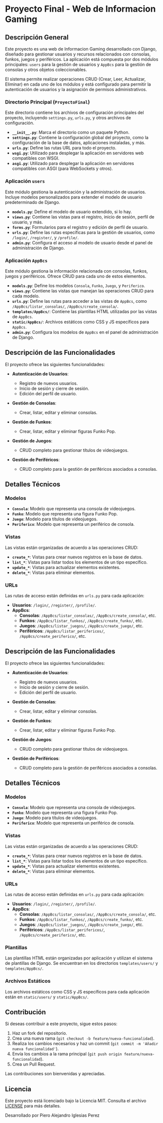 # Proyecto Final - Web de Informacion Gaming
## Descripción General

Este proyecto es una web de Informacion Gaming desarrollado con Django, diseñado para gestionar usuarios y recursos relacionados con consolas, funkos, juegos y periféricos. La aplicación está compuesta por dos módulos principales: `users` para la gestión de usuarios y `AppBcs` para la gestión de consolas y otros objetos coleccionables.

El sistema permite realizar operaciones CRUD (Crear, Leer, Actualizar, Eliminar) en cada uno de los módulos y está configurado para permitir la autenticación de usuarios y la asignación de permisos administrativos.

### Directorio Principal (`ProyectoFinal`)

Este directorio contiene los archivos de configuración principales del proyecto, incluyendo `settings.py`, `urls.py`, y otros archivos de configuración.

- **`__init__.py`**: Marca el directorio como un paquete Python.
- **`settings.py`**: Contiene la configuración global del proyecto, como la configuración de la base de datos, aplicaciones instaladas, y más.
- **`urls.py`**: Define las rutas URL para todo el proyecto.
- **`wsgi.py`**: Utilizado para desplegar la aplicación en servidores web compatibles con WSGI.
- **`asgi.py`**: Utilizado para desplegar la aplicación en servidores compatibles con ASGI (para WebSockets y otros).
### Aplicación `users`

Este módulo gestiona la autenticación y la administración de usuarios. Incluye modelos personalizados para extender el modelo de usuario predeterminado de Django.

- **`models.py`**: Define el modelo de usuario extendido, si lo hay.
- **`views.py`**: Contiene las vistas para el registro, inicio de sesión, perfil de usuario, y más.
- **`forms.py`**: Formularios para el registro y edición de perfil de usuario.
- **`urls.py`**: Define las rutas específicas para la gestión de usuarios, como `/login/`, `/register/`, y `/profile/`.
- **`admin.py`**: Configura el acceso al modelo de usuario desde el panel de administración de Django.

### Aplicación `AppBcs`

Este módulo gestiona la información relacionada con consolas, funkos, juegos y periféricos. Ofrece CRUD para cada uno de estos elementos.

- **`models.py`**: Define los modelos `Consola`, `Funko`, `Juego`, y `Periferico`.
- **`views.py`**: Contiene las vistas que manejan las operaciones CRUD para cada modelo.
- **`urls.py`**: Define las rutas para acceder a las vistas de `AppBcs`, como `/AppBcs/listar_consolas/`, `/AppBcs/create_consola/`.
- **`templates/AppBcs/`**: Contiene las plantillas HTML utilizadas por las vistas de `AppBcs`.
- **`static/AppBcs/`**: Archivos estáticos como CSS y JS específicos para `AppBcs`.
- **`admin.py`**: Configura los modelos de `AppBcs` en el panel de administración de Django.
## Descripción de las Funcionalidades

El proyecto ofrece las siguientes funcionalidades:

- **Autenticación de Usuarios**:
  - Registro de nuevos usuarios.
  - Inicio de sesión y cierre de sesión.
  - Edición del perfil de usuario.

- **Gestión de Consolas**:
  - Crear, listar, editar y eliminar consolas.

- **Gestión de Funkos**:
  - Crear, listar, editar y eliminar figuras Funko Pop.

- **Gestión de Juegos**:
  - CRUD completo para gestionar títulos de videojuegos.

- **Gestión de Periféricos**:
  - CRUD completo para la gestión de periféricos asociados a consolas.
## Detalles Técnicos

### Modelos

- **`Consola`**: Modelo que representa una consola de videojuegos.
- **`Funko`**: Modelo que representa una figura Funko Pop.
- **`Juego`**: Modelo para títulos de videojuegos.
- **`Periferico`**: Modelo que representa un periférico de consola.

### Vistas

Las vistas están organizadas de acuerdo a las operaciones CRUD:

- **`create_*`**: Vistas para crear nuevos registros en la base de datos.
- **`list_*`**: Vistas para listar todos los elementos de un tipo específico.
- **`update_*`**: Vistas para actualizar elementos existentes.
- **`delete_*`**: Vistas para eliminar elementos.

### URLs

Las rutas de acceso están definidas en `urls.py` para cada aplicación:

- **Usuarios**: `/login/`, `/register/`, `/profile/`.
- **AppBcs**:
  - **Consolas**: `/AppBcs/listar_consolas/`, `/AppBcs/create_consola/`, etc.
  - **Funkos**: `/AppBcs/listar_funkos/`, `/AppBcs/create_funko/`, etc.
  - **Juegos**: `/AppBcs/listar_juegos/`, `/AppBcs/create_juego/`, etc.
  - **Periféricos**: `/AppBcs/listar_perifericos/`, `/AppBcs/create_periferico/`, etc.

## Descripción de las Funcionalidades

El proyecto ofrece las siguientes funcionalidades:

- **Autenticación de Usuarios**:
  - Registro de nuevos usuarios.
  - Inicio de sesión y cierre de sesión.
  - Edición del perfil de usuario.

- **Gestión de Consolas**:
  - Crear, listar, editar y eliminar consolas.

- **Gestión de Funkos**:
  - Crear, listar, editar y eliminar figuras Funko Pop.

- **Gestión de Juegos**:
  - CRUD completo para gestionar títulos de videojuegos.

- **Gestión de Periféricos**:
  - CRUD completo para la gestión de periféricos asociados a consolas.
## Detalles Técnicos

### Modelos

- **`Consola`**: Modelo que representa una consola de videojuegos.
- **`Funko`**: Modelo que representa una figura Funko Pop.
- **`Juego`**: Modelo para títulos de videojuegos.
- **`Periferico`**: Modelo que representa un periférico de consola.

### Vistas

Las vistas están organizadas de acuerdo a las operaciones CRUD:

- **`create_*`**: Vistas para crear nuevos registros en la base de datos.
- **`list_*`**: Vistas para listar todos los elementos de un tipo específico.
- **`update_*`**: Vistas para actualizar elementos existentes.
- **`delete_*`**: Vistas para eliminar elementos.

### URLs

Las rutas de acceso están definidas en `urls.py` para cada aplicación:

- **Usuarios**: `/login/`, `/register/`, `/profile/`.
- **AppBcs**:
  - **Consolas**: `/AppBcs/listar_consolas/`, `/AppBcs/create_consola/`, etc.
  - **Funkos**: `/AppBcs/listar_funkos/`, `/AppBcs/create_funko/`, etc.
  - **Juegos**: `/AppBcs/listar_juegos/`, `/AppBcs/create_juego/`, etc.
  - **Periféricos**: `/AppBcs/listar_perifericos/`, `/AppBcs/create_periferico/`, etc.

### Plantillas

Las plantillas HTML están organizadas por aplicación y utilizan el sistema de plantillas de Django. Se encuentran en los directorios `templates/users/` y `templates/AppBcs/`.

### Archivos Estáticos

Los archivos estáticos como CSS y JS específicos para cada aplicación están en `static/users/` y `static/AppBcs/`.



## Contribución

Si deseas contribuir a este proyecto, sigue estos pasos:

1. Haz un fork del repositorio.
2. Crea una nueva rama (`git checkout -b feature/nueva-funcionalidad`).
3. Realiza los cambios necesarios y haz un commit (`git commit -m 'Añadir nueva funcionalidad'`).
4. Envía los cambios a la rama principal (`git push origin feature/nueva-funcionalidad`).
5. Crea un Pull Request.

Las contribuciones son bienvenidas y apreciadas.

## Licencia

Este proyecto está licenciado bajo la Licencia MIT. Consulta el archivo [LICENSE](LICENSE) para más detalles.

Desarrollado por Piero Alejandro Iglesias Perez








